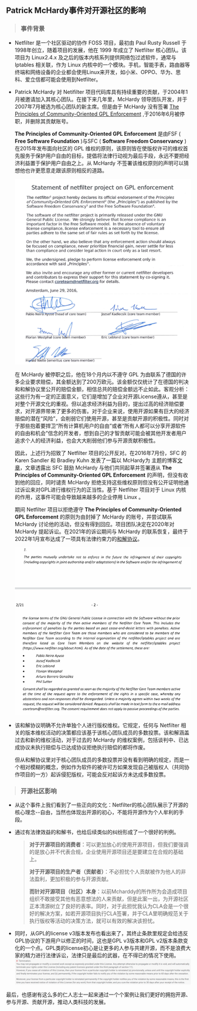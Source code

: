 ## Patrick McHardy事件对开源社区的影响

> ### 事件背景
- Netfilter 是一个社区驱动的协作 FOSS 项目，最初由 Paul Rusty Russell 于1998年创立，随着项目的发展，他在 1999 年成立了 Netfilter 核心团队。该项目为 Linux2.4.x 及之后的版本内核系列提供网络包过滤软件，通常与 Iptables 相关联，作为 Linux 内核中的一个模块。手机，智能手表，路由器等终端和网络设备的企业都会使用Linux来开发，如小米、OPPO、华为、思科、爱立信都可能会使用到Netfilter。

- Patrick McHardy 对 Netifilter 项目代码库具有持续重要的贡献，于2004年1月被邀请加入其核心团队。在接下来几年里，McHardy 领导团队开发，并于2007年7月被选为核心团队的新主席。但是由于 McHardy 没有签署 [The Principles of Community-Oriented GPL Enforcement][2] ,于2016年6月被停职，并删除其贡献账号。

    **The Principles of Community-Oriented GPL Enforcement** 是由FSF ( **Free Software Foundation** )与SFC ( **Software Freedom Conservancy** )在2015年发布面向社区的 GPL 维权的原则，该原则皆在使版权许可的维权首先服务于保护用户自由的目标，提倡将法律行动视为最后手段，永远不要把经济利益置于保护用户自由之上。从 McHardy 不签署该维权原则的声明可以猜想他也许更愿意走跟该原则相反的道路。
    
    ![Image](img/Netfilter2.png)

    在 McHardy 被停职之后，他在18个月内以不遵守 GPL 为由联系了德国的许多企业要求赔偿，其金额达到了200万欧元。该金额仅仅统计了在德国的判决和和解协议里公开的赔偿金额，相信总共的赔偿金额远不止如此。客观分析：这些行为有一定的正面意义，它们是增加了企业对开源License遵从，甚至是对整个开源文化的重视。但以追求经济利益为目的，提出过高的经济赔偿要求，对开源界带来了更多的伤害。对于企业来说，使用开源如果有巨大的经济赔偿的潜在“风险”，会削弱它们使用开源，甚至是贡献开源的积极性。同时对于那些抱着要捍卫“所有计算机用户的自由”或者“所有人都可以分享开源软件的自由和机会”信念的开发者，想到自己的才智贡献可能会被其他开发者用户追求个人的经济利益，也会大大削弱他们参与开源贡献积极性。
    
    因此，上述行为招致了 Netfilter 项目的公开反对。在2016年7月份，SFC 的 Karen Sandler 和 Bradley Kuhn 发表了一篇以 McHardy为 主题的博客[文章][4]，文章透露出 SFC 鼓励 McHardy 与他们共同起草并签署遵从 **The Principles of Community-Oriented GPL Enforcement** 的声明，但没有收到他的回应，同时谴责 McHardy 拒绝支持这些维权原则但没有公开证明他通过诉讼来对GPL进行维权行为的正当性。基于 Netfilter 项目对于 Linux 内核的作用，这事件可能会导致越来越多的企业停用 Linux 。

    期间 Netfilter 项目以拒绝遵守 **The Principles of Community-Oriented GPL Enforcement** 的原则为由封掉了 McHardy 的账号，并尝试联系 McHardy 讨论他的活动，但没有得到回应。项目团队决定在2020年对 McHardy 提起诉讼。在2021年的诉讼期间与 McHardy 的联系恢复，最终于2022年1月宣布达成了一项具有法律约束力的[和解协议][3]。

    ![Image](img/Netfilter.png)

- 该和解协议明确不允许单独个人进行版权维权。它规定，任何与 Netfilter 相关的版本维权活动的决策都应该基于该核心团队成员的多数投票。该和解涵盖过去和新的维权活动，对于过去的 McHardy 的维权案例，包括谈判中、已达成协议未执行赔偿与已达成协议拒绝执行赔偿的都将作废。

   但从和解协议里对于核心团队成员的多数投票并没有看到明确的规定，而是一个相对模糊的概念，例如作为软件的被许可方如果发现自己被版权人（共同协作项目的一方）起诉侵犯版权，可能会反对起诉方未达成多数投票。

> ### 开源社区影响
- 从这个事件上我们看到了一些正向的文化：Netfilter的核心团队展示了开源的核心理念--自由，当然也体现出开源的初心，不能将开源作为个人牟利的手段。


- 通过有法律效益的和解书，也给后续类似的纠纷形成了一个很好的判例。
  > **对于开源项目的消费者**：可以更加放心的使用开源项目，但我们要强调的是放心并不代表合规，企业使用开源项目还是要建立在合规的基础上。
  >
  > **对于开源项目的生产者（贡献者）**：不必担忧个人贡献被作为他人的非法盈利，更加积极的参与开源贡献。
  >
  > **而针对开源项目（社区）本身**：以前Mcharddy的所作所为会造成项目组织不敢接受其他有恶意想法的人来贡献，但是此案一出，为开源社区正本清源树立了良好的表率。同时，对于此担忧我认为CLA会是一个很好的解决方案，如若开源项目执行CLA签署，并于CLA里明确规范关于执行版权等活动的决策方法，就可以有效的解决该担忧。

- 同时，从GPL的license v3版本发布也看出来了，其终止条款里规定会给违反GPL协议的下游用户以修正的时间，这也是GPL v3版本和GPL v2版本条款变化的一个点。GPL类的license初心是让更多的人参与共建开源，而不是浪费大家的精力进行法律诉讼，法律只是最后的武器，在不得已的情况下使用。
    ![Image](img/Netfilter3.png)

最后，也感谢有这么多的仁人志士一起来通过一个个案例让我们更好的拥抱开源、参与开源、贡献开源，推动人类科技的发展。



    
    




[1]:https://compliance.openeuler.org/license/680

[2]:https://www.netfilter.org/files/statement.pdf

[3]:https://www.netfilter.org/files/2022-01-24-Translation_Court_Order_and_Settlement.pdf

[4]:https://sfconservancy.org/blog/2016/jul/19/patrick-mchardy-gpl-enforcement/
